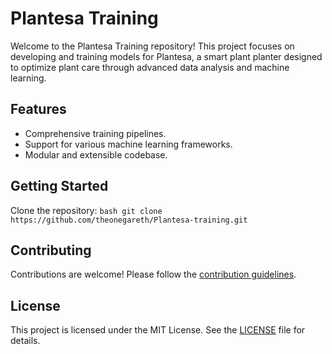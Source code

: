 # Plantesa Training

Welcome to the Plantesa Training repository! This project focuses on developing and training models for Plantesa, a smart plant planter designed to optimize plant care through advanced data analysis and machine learning.

## Features

- Comprehensive training pipelines.
- Support for various machine learning frameworks.
- Modular and extensible codebase.

## Getting Started

Clone the repository:
    ```bash
    git clone https://github.com/theonegareth/Plantesa-training.git
    ```

## Contributing

Contributions are welcome! Please follow the [contribution guidelines](CONTRIBUTING.md).

## License

This project is licensed under the MIT License. See the [LICENSE](LICENSE) file for details.
